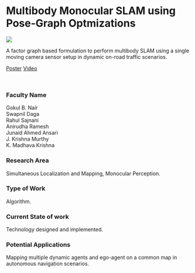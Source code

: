 # Multibody Monocular SLAM using Pose-Graph Optmizations

![](https://i.imgur.com/25sJTyh.png)

A factor graph based formulation to perform multibody SLAM using a single moving camera sensor setup in dynamic on-road traffic scenarios.

[Poster](09.%20Multibody%20Monocular%20SLAM%20using%20Pose-Graph%20Optmizations.pdf)
[Video](https://youtu.be/TimTx-HkjnY)

<br>


### Faculty Name

Gokul B. Nair<br>
Swapnil Daga<br>
Rahul Sajnani<br>
Anirudha Ramesh<br>
Junaid Ahmed Ansari<br>
J. Krishna Murthy<br>
K. Madhava Krishna


### Research Area

Simultaneous Localization and Mapping, Monocular Perception.


### Type of Work

Algorithm.


### Current State of work

Technology designed and implemented.


### Potential Applications

Mapping multiple dynamic agents and ego-agent on a common map in autonomous navigation scenarios.
